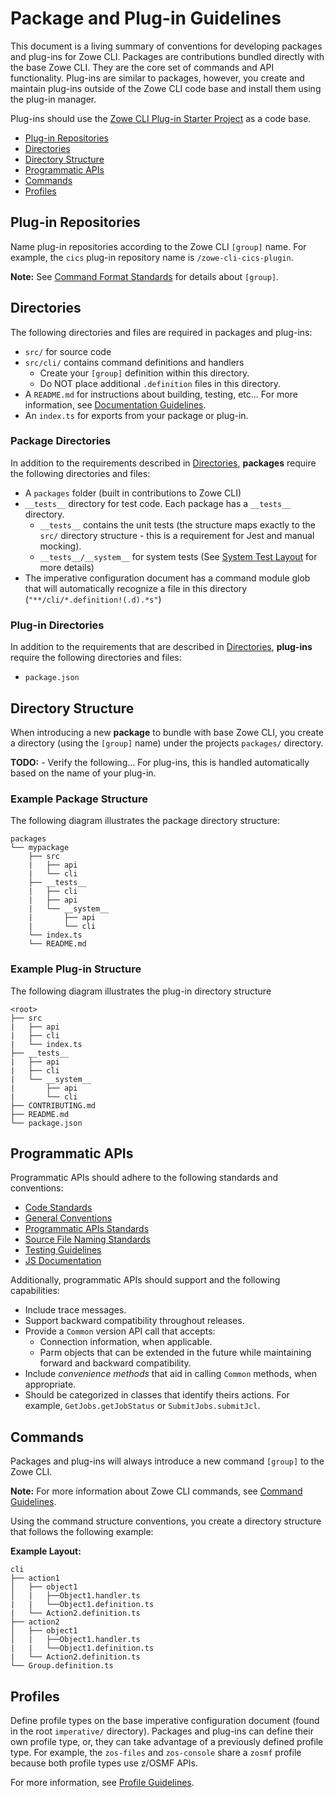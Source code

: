 # Package and Plug-in Guidelines
This document is a living summary of conventions for developing packages and plug-ins for Zowe CLI. Packages are contributions bundled directly with the base Zowe CLI. They are the core set of commands and API functionality. Plug-ins are similar to packages, however, you create and maintain plug-ins outside of the Zowe CLI code base and install them using the plug-in manager.

Plug-ins should use the [Zowe CLI Plug-in Starter Project](https://github.com/zowe/zowe-cli-sample-plugin) as a code base.

- [Plug-in Repositories](#plug-in-repositories)
- [Directories](#directories)
- [Directory Structure](#directory-structure)
- [Programmatic APIs](#programmatic-apis)
- [Commands](#commands)
- [Profiles](#profiles)

## Plug-in Repositories

Name plug-in repositories according to the Zowe CLI `[group]` name. For example, the `cics` plug-in repository name is `/zowe-cli-cics-plugin`.

**Note:** See [Command Format Standards](CommandFormatStandards.md) for details about `[group]`.

## Directories

The following directories and files are required in packages and plug-ins:

- `src/` for source code
- `src/cli/` contains command definitions and handlers
  - Create your `[group]` definition within this directory.
  - Do NOT place additional `.definition` files in this directory. 
- A `README.md` for instructions about building, testing, etc... For more information, see [Documentation Guidelines](../CONTRIBUTING.md#documentation-guidelines).
- An `index.ts` for exports from your package or plug-in.

### Package Directories

In addition to the requirements described in [Directories](#directories), **packages** require the following directories and files:
- A `packages` folder (built in contributions to Zowe CLI)
- `__tests__` directory for test code. Each package has a `__tests__` directory.
  - `__tests__` contains the unit tests (the structure maps exactly to the `src/` directory structure - this is a requirement for Jest and manual mocking).
  - `__tests__/__system__` for system tests (See [System Test Layout](TESTING.md#system-test-layout) for more details)
- The imperative configuration document has a command module glob that will automatically recognize a file in this directory (`"**/cli/*.definition!(.d).*s"`)


### Plug-in Directories
In addition to the requirements that are described in [Directories](#directories), **plug-ins** require the following directories and files:

- `package.json`

## Directory Structure
When introducing a new **package** to bundle with base Zowe CLI, you create a directory (using the `[group]` name) under the projects `packages/` directory. 

**TODO:** - Verify the following...
For plug-ins, this is handled automatically based on the name of your plug-in.

### Example Package Structure
The following diagram illustrates the package directory structure:

```
packages
└── mypackage
    ├── src
    |   ├── api 
    |   └── cli
    ├── __tests__
    |   ├── cli 
    |   ├── api
    |   └── __system__
    |       ├── api 
    |       └── cli
    └── index.ts
    └── README.md
```

### Example Plug-in Structure
The following diagram illustrates the plug-in directory structure

```
<root>
├── src
|   ├── api 
|   ├── cli
|   └── index.ts
├── __tests__
|   ├── api
|   ├── cli
|   └── __system__
|       ├── api 
|       └── cli
├── CONTRIBUTING.md
├── README.md
└── package.json
```

## Programmatic APIs

Programmatic APIs should adhere to the following standards and conventions:

- [Code Standards](../CONTRIBUTING.md#code-standards)
- [General Conventions](../CONTRIBUTING.md#general-conventions)
- [Programmatic APIs Standards](../CONTRIBUTING.md#programmatic-apis)
- [Source File Naming Standards](../CONTRIBUTING.md#source-file-naming-standards)
- [Testing Guidelines](TESTING.md)
- [JS Documentation](../CONTRIBUTING.md#js-documentation)

Additionally, programmatic APIs should support and the following capabilities:

- Include trace messages.
- Support backward compatibility throughout releases.
- Provide a `Common` version API call that accepts: 
  - Connection information, when applicable.
  - Parm objects that can be extended in the future while maintaining forward and backward compatibility.
- Include *convenience methods* that aid in calling `Common` methods, when appropriate.
- Should be categorized in classes that identify theirs actions. For example, `GetJobs.getJobStatus` or `SubmitJobs.submitJcl`.

## Commands
Packages and plug-ins will always introduce a new command `[group]` to the Zowe CLI. 

**Note:** For more information about Zowe CLI commands, see [Command Guidelines](CommandFormatStandards.md).

Using the command structure conventions, you create a directory structure that follows the following example:

**Example Layout:**
```
cli
├── action1
│   ├── object1 
│   |   ├──Object1.handler.ts
|   |   └──Object1.definition.ts
|   └── Action2.definition.ts
├── action2
│   ├── object1 
│   |   ├──Object1.handler.ts
|   |   └──Object1.definition.ts
|   └── Action2.definition.ts
└── Group.definition.ts
```

## Profiles 
Define profile types on the base imperative configuration document (found in the root `imperative/` directory). Packages and plug-ins can define their own profile type, or, they can take advantage of a previously defined profile type. For example, the `zos-files` and `zos-console` share a `zosmf` profile because both profile types use z/OSMF APIs.

For more information, see [Profile Guidelines](ProfileGuidelines.md).
